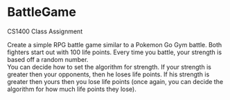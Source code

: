 # BattleGame
CS1400 Class Assignment 

Create a simple RPG battle game similar to a Pokemon Go Gym battle. 
Both fighters start out with 100 life points. 
Every time you battle, your strength is based off a random number.  
You can decide how to set the algorithm for strength. 
If your strength is greater then your opponents, then he loses life points. 
If his strength is greater then yours then you lose life points (once again, you can decide the algorithm for how much life points they lose).
